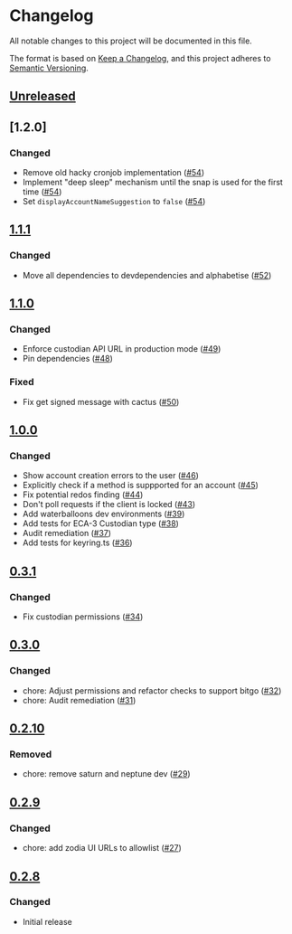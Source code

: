 # Changelog
All notable changes to this project will be documented in this file.

The format is based on [Keep a Changelog](https://keepachangelog.com/en/1.0.0/),
and this project adheres to [Semantic Versioning](https://semver.org/spec/v2.0.0.html).

## [Unreleased]

## [1.2.0]

### Changed

- Remove old hacky cronjob implementation ([#54](https://github.com/MetaMask/snap-institutional-wallet/pull/54))
- Implement "deep sleep" mechanism until the snap is used for the first time ([#54](https://github.com/MetaMask/snap-institutional-wallet/pull/54))
- Set `displayAccountNameSuggestion` to `false` ([#54](https://github.com/MetaMask/snap-institutional-wallet/pull/54))

## [1.1.1]
### Changed
- Move all dependencies to devdependencies and alphabetise ([#52](https://github.com/MetaMask/snap-institutional-wallet/pull/52))

## [1.1.0]
### Changed
- Enforce custodian API URL in production mode ([#49](https://github.com/MetaMask/snap-institutional-wallet/pull/49))
- Pin dependencies ([#48](https://github.com/MetaMask/snap-institutional-wallet/pull/48))

### Fixed
- Fix get signed message with cactus ([#50](https://github.com/MetaMask/snap-institutional-wallet/pull/50))

## [1.0.0]
### Changed
- Show account creation errors to the user ([#46](https://github.com/MetaMask/snap-institutional-wallet/pull/46))
- Explicitly check if a method is suppported for an account ([#45](https://github.com/MetaMask/snap-institutional-wallet/pull/45))
- Fix potential redos finding ([#44](https://github.com/MetaMask/snap-institutional-wallet/pull/44))
- Don't poll requests if the client is locked ([#43](https://github.com/MetaMask/snap-institutional-wallet/pull/43))
- Add waterballoons dev environments ([#39](https://github.com/MetaMask/snap-institutional-wallet/pull/39))
- Add tests for ECA-3 Custodian type ([#38](https://github.com/MetaMask/snap-institutional-wallet/pull/38))
- Audit remediation ([#37](https://github.com/MetaMask/snap-institutional-wallet/pull/37))
- Add tests for keyring.ts ([#36](https://github.com/MetaMask/snap-institutional-wallet/pull/36))

## [0.3.1]
### Changed
- Fix custodian permissions ([#34](https://github.com/MetaMask/snap-institutional-wallet/pull/34))

## [0.3.0]
### Changed
- chore: Adjust permissions and refactor checks to support bitgo ([#32](https://github.com/MetaMask/snap-institutional-wallet/pull/32))
- chore: Audit remediation ([#31](https://github.com/MetaMask/snap-institutional-wallet/pull/31))

## [0.2.10]
### Removed
- chore: remove saturn and neptune dev ([#29](https://github.com/MetaMask/snap-institutional-wallet/pull/29))

## [0.2.9]
### Changed
- chore: add zodia UI URLs to allowlist ([#27](https://github.com/MetaMask/snap-institutional-wallet/pull/27))

## [0.2.8]
### Changed
- Initial release

[Unreleased]: https://github.com/MetaMask/snap-institutional-wallet/compare/v1.1.1...HEAD
[1.1.1]: https://github.com/MetaMask/snap-institutional-wallet/compare/v1.1.0...v1.1.1
[1.1.0]: https://github.com/MetaMask/snap-institutional-wallet/compare/v1.0.0...v1.1.0
[1.0.0]: https://github.com/MetaMask/snap-institutional-wallet/compare/v0.3.1...v1.0.0
[0.3.1]: https://github.com/MetaMask/snap-institutional-wallet/compare/v0.3.0...v0.3.1
[0.3.0]: https://github.com/MetaMask/snap-institutional-wallet/compare/v0.2.10...v0.3.0
[0.2.10]: https://github.com/MetaMask/snap-institutional-wallet/compare/v0.2.9...v0.2.10
[0.2.9]: https://github.com/MetaMask/snap-institutional-wallet/compare/v0.2.8...v0.2.9
[0.2.8]: https://github.com/MetaMask/snap-institutional-wallet/releases/tag/v0.2.8
